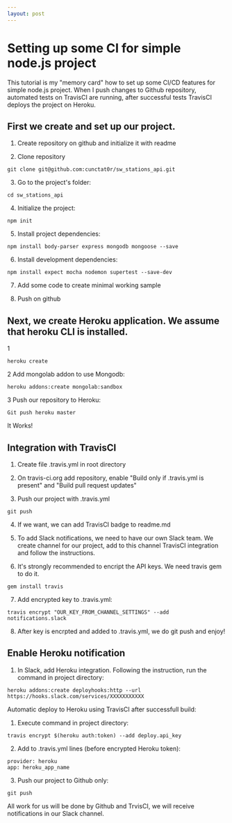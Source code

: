 ```yaml
---
layout: post
---
```


# Setting up some CI for simple node.js project

This tutorial is my "memory card" how to set up some CI/CD features for simple node.js project. When I push changes to Github repository, automated tests on TravisCI are running, after successful tests TravisCI deploys the project on Heroku. 

## First we create and set up our project.

1. Create repository on github and initialize it with readme

2. Clone repository

```
git clone git@github.com:cunctat0r/sw_stations_api.git
```

3. Go to the project's folder:

```
cd sw_stations_api
```

4. Initialize the project:

```
npm init
```

5. Install project dependencies:

```
npm install body-parser express mongodb mongoose --save
```

6. Install development dependencies:

```
npm install expect mocha nodemon supertest --save-dev
```

7. Add some code to create minimal working sample

8. Push on github

## Next, we create Heroku application. We assume that heroku CLI is installed.

1 

```
heroku create
```

2 Add mongolab addon to use Mongodb:

```
heroku addons:create mongolab:sandbox
```

3 Push our repository to Heroku:

```
Git push heroku master
```

It Works!

## Integration with TravisCI

1. Create file .travis.yml in root directory

2. On travis-ci.org add repository, enable "Build only if .travis.yml is present" and "Build pull request updates"

3. Push our project with .travis.yml

```
git push
```

4. If we want, we can add TravisCI badge to readme.md

5. To add Slack notifications, we need to have our own Slack team. We create channel for our project, add to this channel TravisCI integration and follow the instructions.

6. It's strongly recommended to encript the API keys. We need travis gem to do it.

```
gem install travis
```

7. Add encrypted key to .travis.yml:

```
travis encrypt "OUR_KEY_FROM_CHANNEL_SETTINGS" --add notifications.slack
```

8. After key is encrpted and added to .travis.yml, we do git push and enjoy!

## Enable Heroku notification

1. In Slack, add Heroku integration. Following the instruction, run the command in project directory:

```
heroku addons:create deployhooks:http --url https://hooks.slack.com/services/XXXXXXXXXXX
```

Automatic deploy to Heroku using TravisCI after successfull build:

1. Execute command in project directory:

```
travis encrypt $(heroku auth:token) --add deploy.api_key
```

2. Add to .travis.yml lines (before encrypted Heroku token):

```
provider: heroku
app: heroku_app_name
```

3. Push our project to Github only:

```
git push
```

All work for us will be done by Github and TrvisCI, we will receive notifications in our Slack channel.


